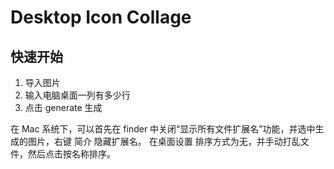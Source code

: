 # Desktop Icon Collage

## 快速开始

1. 导入图片
2. 输入电脑桌面一列有多少行
3. 点击 generate 生成

在 Mac 系统下，可以首先在 finder 中关闭“显示所有文件扩展名”功能，并选中生成的图片，右键 简介 隐藏扩展名。
在桌面设置 排序方式为无，并手动打乱文件，然后点击按名称排序。
